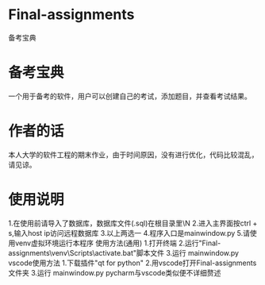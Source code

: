 # Final-assignments
备考宝典
# 备考宝典
一个用于备考的软件，用户可以创建自己的考试，添加题目，并查看考试结果。
# 作者的话
本人大学的软件工程的期末作业，由于时间原因，没有进行优化，代码比较混乱，请见谅。
# 使用说明
1.在使用前请导入了数据库，数据库文件(.sql)在根目录里\N
2.进入主界面按ctrl + s,输入host ip访问远程数据库
3.以上两选一
4.程序入口是mainwindow.py
5.请使用venv虚拟环境运行本程序
    使用方法(通用)
        1.打开终端
        2.运行"Final-assignments\venv\Scripts\activate.bat"脚本文件
        3.运行 mainwindow.py
    vscode使用方法
        1.下载插件"qt for python"
        2.用vscode打开Final-assignments文件夹
        3.运行 mainwindow.py
    pycharm与vscode类似便不详细赘述

